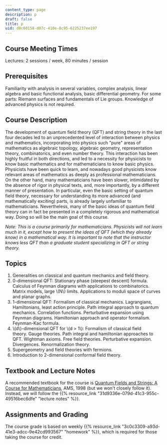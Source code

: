```yaml
---
content_type: page
description: p
draft: false
title: p
uid: d0c60158-d07c-410e-8c95-6225237ee197
---
```

## Course Meeting Times

Lectures: 2 sessions / week, 80 minutes / session

## Prerequisites

Familiarity with analysis in several variables, complex analysis, linear algebra and basic functional analysis, basic differential geometry. For some parts: Riemann surfaces and fundamentals of Lie groups. Knowledge of advanced physics is not required.

## Course Description

The development of quantum field theory (QFT) and string theory in the last four decades led to an unprecedented level of interaction between physics and mathematics, incorporating into physics such "pure" areas of mathematics as algebraic topology, algebraic geometry, representation theory, combinatorics, and even number theory. This interaction has been highly fruitful in both directions, and led to a necessity for physicists to know basic mathematics and for mathematicians to know basic physics. Physicists have been quick to learn, and nowadays good physicists know relevant areas of mathematics as deeply as professional mathematicians. On the other hand, many mathematicians have been slower, intimidated by the absence of rigor in physical texts, and, more importantly, by a different manner of presentation. In particular, even the basic setting of quantum field theory, necessary for understanding its more advanced (and mathematically exciting) parts, is already largely unfamiliar to mathematicians. Nevertheless, many of the basic ideas of quantum field theory can in fact be presented in a completely rigorous and mathematical way. Doing so will be the main goal of this course.         

*Note: This is a course primarily for mathematicians. Physicists will not learn much in it, except how to present the ideas of QFT (which they already know) in a mathematical way. It is important to note that the instructor knows less QFT than a graduate student specializing in QFT or string theory.*      

## Topics

1. Generalities on classical and quantum mechanics and field theory.
2. 0-dimensional QFT: Stationary phase (steepest descent) formula. Calculus of Feynman diagrams with applications to combinatorics. Matrix models, large \\(N\\) limits. Applications to moduli space of curves and planar graphs.
3. 1-dimensional QFT: Formalism of classical mechanics. Lagrangians, Hamiltonians, least action principle. Path integral approach to quantum mechanics. Correlation functions. Perturbative expansion using Feynman diagrams. Hamiltonian approach and operator formalism. Feynman-Kac formula.
4. \\(d\\)-dimensional QFT for \\(d > 1\\): Formalism of classical field theory. Gauge theories. Path integral and hamiltonian approaches to QFT. Wightman axioms. Free field theories. Perturbative expansion. Divergences. Renormalization theory.
5. Supergeometry and field theories with fermions.
6. Introduction to 2-dimensional conformal field theory.    

## Textbook and Lecture Notes

A recommended textbook for the course is [Quantum Fields and Strings: A Course for Mathematicians](https://bookstore.ams.org/qft-1-2-s/), AMS, 1998 (but we won't closely follow it). Instead, we will follow the {{% resource_link "31d9336e-079d-41c3-955c-49516bec6dfe" "lecture notes" %}}.   

## Assignments and Grading

The course grade is based on weekly {{% resource_link "3c0c3309-a93d-41e3-adcc-9e42cd993567" "homework" %}}, which is required for those taking the course for credit.